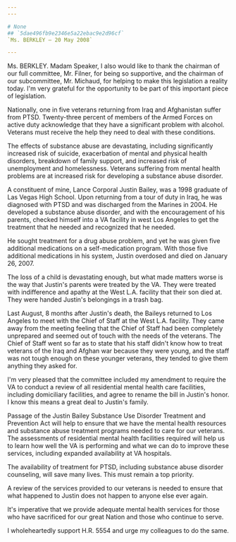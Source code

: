 ```yaml
---
---

# None
## `5dae496fb9e2346e5a22ebac9e2d96cf`
`Ms. BERKLEY — 20 May 2008`

---
```



Ms. BERKLEY. Madam Speaker, I also would like to thank the chairman 
of our full committee, Mr. Filner, for being so supportive, and the 
chairman of our subcommittee, Mr. Michaud, for helping to make this 
legislation a reality today. I'm very grateful for the opportunity to 
be part of this important piece of legislation.

Nationally, one in five veterans returning from Iraq and Afghanistan 
suffer from PTSD. Twenty-three percent of members of the Armed Forces 
on active duty acknowledge that they have a significant problem with 
alcohol. Veterans must receive the help they need to deal with these 
conditions.

The effects of substance abuse are devastating, including 
significantly increased risk of suicide, exacerbation of mental and 
physical health disorders, breakdown of family support, and increased 
risk of unemployment and homelessness. Veterans suffering from mental 
health problems are at increased risk for developing a substance abuse 
disorder.

A constituent of mine, Lance Corporal Justin Bailey, was a 1998 
graduate of Las Vegas High School. Upon returning from a tour of duty 
in Iraq, he was diagnosed with PTSD and was discharged from the Marines 
in 2004. He developed a substance abuse disorder, and with the 
encouragement of his parents, checked himself into a VA facility in 
west Los Angeles to get the treatment that he needed and recognized 
that he needed.

He sought treatment for a drug abuse problem, and yet he was given 
five additional medications on a self-medication program. With those 
five additional medications in his system, Justin overdosed and died on 
January 26, 2007.

The loss of a child is devastating enough, but what made matters 
worse is the way that Justin's parents were treated by the VA. They 
were treated with indifference and apathy at the West L.A. facility 
that their son died at. They were handed Justin's belongings in a trash 
bag.

Last August, 8 months after Justin's death, the Baileys returned to 
Los Angeles to meet with the Chief of Staff at the West L.A. facility. 
They came away from the meeting feeling that the Chief of Staff had 
been completely unprepared and seemed out of touch with the needs of 
the veterans. The Chief of Staff went so far as to state that his staff 
didn't know how to treat veterans of the Iraq and Afghan war because 
they were young, and the staff was not tough enough on these younger 
veterans, they tended to give them anything they asked for.

I'm very pleased that the committee included my amendment to require 
the VA to conduct a review of all residential mental health care 
facilities, including domiciliary facilities, and agree to rename the 
bill in Justin's honor. I know this means a great deal to Justin's 
family.

Passage of the Justin Bailey Substance Use Disorder Treatment and 
Prevention Act will help to ensure that we have the mental health 
resources and substance abuse treatment programs needed to care for our 
veterans. The assessments of residential mental health facilities 
required will help us to learn how well the VA is performing and what 
we can do to improve these services, including expanded availability at 
VA hospitals.

The availability of treatment for PTSD, including substance abuse 
disorder counseling, will save many lives. This must remain a top 
priority.

A review of the services provided to our veterans is needed to ensure 
that what happened to Justin does not happen to anyone else ever again.

It's imperative that we provide adequate mental health services for 
those who have sacrificed for our great Nation and those who continue 
to serve.

I wholeheartedly support H.R. 5554 and urge my colleagues to do the 
same.
